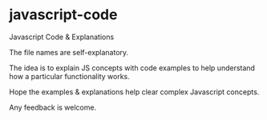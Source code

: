 # javascript-code
Javascript Code &amp; Explanations

The file names are self-explanatory.

The idea is to explain JS concepts with code examples to help understand how a particular functionality works.

Hope the examples & explanations help clear complex Javascript concepts.

Any feedback is welcome.
